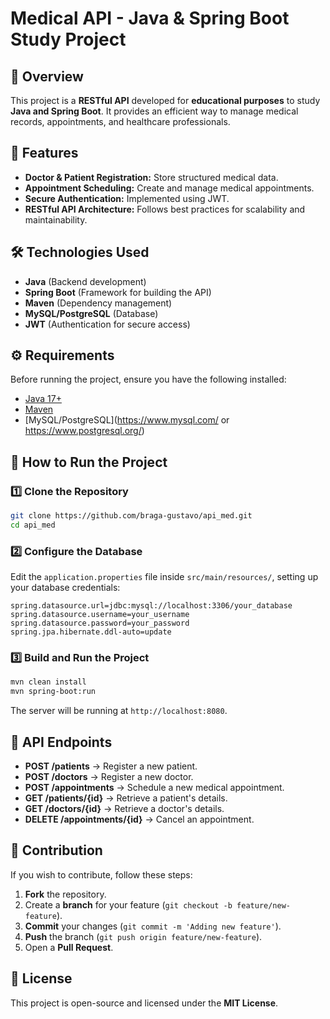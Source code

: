 # Medical API - Java & Spring Boot Study Project

## 📌 Overview
This project is a **RESTful API** developed for **educational purposes** to study **Java and Spring Boot**. It provides an efficient way to manage medical records, appointments, and healthcare professionals.

## 🚀 Features
- **Doctor & Patient Registration:** Store structured medical data.
- **Appointment Scheduling:** Create and manage medical appointments.
- **Secure Authentication:** Implemented using JWT.
- **RESTful API Architecture:** Follows best practices for scalability and maintainability.

## 🛠️ Technologies Used
- **Java** (Backend development)
- **Spring Boot** (Framework for building the API)
- **Maven** (Dependency management)
- **MySQL/PostgreSQL** (Database)
- **JWT** (Authentication for secure access)

## ⚙️ Requirements
Before running the project, ensure you have the following installed:
- [Java 17+](https://www.oracle.com/java/technologies/javase/jdk17-archive-downloads.html)
- [Maven](https://maven.apache.org/)
- [MySQL/PostgreSQL](https://www.mysql.com/ or https://www.postgresql.org/)

## 🚀 How to Run the Project
### 1️⃣ Clone the Repository
```bash
git clone https://github.com/braga-gustavo/api_med.git
cd api_med
```

### 2️⃣ Configure the Database
Edit the `application.properties` file inside `src/main/resources/`, setting up your database credentials:
```properties
spring.datasource.url=jdbc:mysql://localhost:3306/your_database
spring.datasource.username=your_username
spring.datasource.password=your_password
spring.jpa.hibernate.ddl-auto=update
```

### 3️⃣ Build and Run the Project
```bash
mvn clean install
mvn spring-boot:run
```
The server will be running at `http://localhost:8080`.

## 📌 API Endpoints
- **POST /patients** → Register a new patient.
- **POST /doctors** → Register a new doctor.
- **POST /appointments** → Schedule a new medical appointment.
- **GET /patients/{id}** → Retrieve a patient's details.
- **GET /doctors/{id}** → Retrieve a doctor's details.
- **DELETE /appointments/{id}** → Cancel an appointment.

## 🤝 Contribution
If you wish to contribute, follow these steps:
1. **Fork** the repository.
2. Create a **branch** for your feature (`git checkout -b feature/new-feature`).
3. **Commit** your changes (`git commit -m 'Adding new feature'`).
4. **Push** the branch (`git push origin feature/new-feature`).
5. Open a **Pull Request**.

## 📄 License
This project is open-source and licensed under the **MIT License**.

